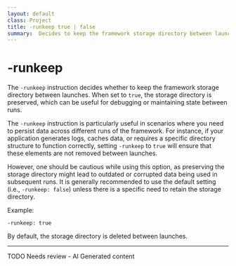 ```yaml
---
layout: default
class: Project
title: -runkeep true | false 
summary:  Decides to keep the framework storage directory between launching
---
```


# -runkeep

The `-runkeep` instruction decides whether to keep the framework storage directory between launches. When set to `true`, the storage directory is preserved, which can be useful for debugging or maintaining state between runs.

The `-runkeep` instruction is particularly useful in scenarios where you need to persist data across different runs of the framework. For instance, if your application generates logs, caches data, or requires a specific directory structure to function correctly, setting `-runkeep` to `true` will ensure that these elements are not removed between launches.

However, one should be cautious while using this option, as preserving the storage directory might lead to outdated or corrupted data being used in subsequent runs. It is generally recommended to use the default setting (i.e., `-runkeep: false`) unless there is a specific need to retain the storage directory.

Example:

```
-runkeep: true
```

By default, the storage directory is deleted between launches.


---
TODO Needs review - AI Generated content